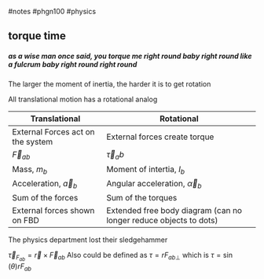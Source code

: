 #notes #phgn100 #physics

## torque time
##### as a wise man once said, you torque me right round baby right round like a fulcrum baby right round right round

The larger the moment of inertia, the harder it is to get rotation


All translational motion has a rotational analog

| Translational                     | Rotational                               |
| --------------------------------- | ---------------------------------------- |
| External Forces act on the system | External forces create torque            |
| $\vec{F}_{ab}$                    | $\vec{\tau}_ab$                          |
| Mass, $m_{b}$                     | Moment of intertia, $I_{b}$              |
| Acceleration, $\vec{a}_{b}$       | Angular acceleration, $\vec{\alpha}_{b}$ |
| Sum of the forces                 | Sum of the torques                       |
| External forces shown on FBD                                  | Extended free body diagram (can no longer reduce objects to dots)                                         |
The physics department lost their sledgehammer

$\vec{\tau}_{F_{ab}}=\vec{r}\times\vec{F}_{ab}$ 
Also could be defined as $\tau=rF_{ab\perp}$ 
which is $\tau=\sin(\theta)rF_{ab}$ 

